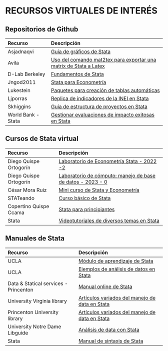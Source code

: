 # RECURSOS VIRTUALES DE INTERÉS


Repositorios de Github
-------------

| Recurso  | Descripción  | 
| :------------ |:---------------| 
| Asjadnaqvi | [Guía de gráficos de Stata](https://github.com/asjadnaqvi/The-Stata-Guide "Guía de gráficos de Stata") |  
| Avila | [Uso del comando mat2tex para exportar una matrix de Stata a Latex](https://github.com/avila/mat2tex "Uso del comando mat2tex para exportar una matrix de Stata a Latex") |
| D-Lab Berkeley | [Fundamentos de Stata ](https://github.com/dlab-berkeley/stata-fundamentals "Fundamentos de Stata ") | 
| Jngod2011 | [Stata para Econometría](https://github.com/jngod2011/Stata_for_Econometrics "Stata para Econometría") | 
| Lukestein | [Paquetes para creación de tablas automáticas](https://github.com/lukestein/stata-latex-workflows "Paquetes para creación de tablas automáticas") |  
| Ljporras | [Replica de indicadores de la INEI en Stata](https://github.com/ljporras "Replica de indicadores de la INEI en Stata") |  
| Skhiggins | [Guía de estructura de proyectos en Stata](https://github.com/skhiggins/Stata_guide "Guía de estructura de proyectos en Stata") | 
| World Bank - Stata | [Gestionar evaluaciones de impacto exitosas en Stata](https://worldbank.github.io/stata/ "Gestionar evaluaciones de impacto exitosas en Stata") | 

Cursos de Stata virtual
-------------

| Recurso  | Descripción |
| :------------ | :-----|
| Diego Quispe Ortogorín | [Laboratorio de Econometría Stata - 2022 -2](https://www.youtube.com/playlist?list=PLonlrXezFkvPnWy9EXaIDeRgN-LXf24G1 "Laboratorio de Econometría Stata - 2022 -2") | 
| Diego Quispe Ortogorín | [Laboratorio de cómputo: manejo de base de datos - 2023 - 0](https://www.youtube.com/playlist?list=PLonlrXezFkvMM18XPVxSEUEEc58bko8o- "Laboratorio de cómputo: manejo de base de datos - 2023 - 0") | 
| César Mora Ruiz | [Mini curso de Stata y Econometría](https://www.youtube.com/playlist?list=PLlyb_Ke0SHbj3hKlN_lUH7F28IoafcSv- "Mini curso de Stata y Econometría") |  
| STATeando | [Curso básico de Stata](https://www.youtube.com/playlist?list=PL8Kfd0vexG7x-ckuyt5B4okglsD66TjVw "Curso básico de Stata") |  
| Copertino Quispe Ccama | [Stata para principiantes](https://www.youtube.com/playlist?list=PLCJdTrVInB2qAg41_nRjx0oseIKCixYJU "Stata para principiantes") |  
| Stata | [Videotutoriales de diversos temas en Stata](https://www.stata.com/links/video-tutorials/ "Videotutoriales de diversos temas en Stata") |  

Manuales de Stata
-------------

| Recurso  | Descripción |
| :------------ | :-----|
| UCLA | [Módulo de aprendizaje de Stata](https://stats.oarc.ucla.edu/stata/modules/ "Módulo de aprendizaje de Stata") |  
| UCLA | [Ejemplos de análisis de datos en Stata](https://stats.oarc.ucla.edu/other/dae/ "Ejemplos de análisis de datos en Stata") |  
| Data & Statical services - Princenton | [Manual online de Stata](https://www.princeton.edu/~otorres/Stata/ "Manual online de Stata") |  
| University Virginia library | [Artículos variados del manejo de data en Stata](https://data.library.virginia.edu/tag/stata/ "Artículos variados del manejo de data en Stata")  |  
| Princenton University library | [Artículos variados del manejo de data en Stata](https://libguides.princeton.edu/data-guides "Artículos variados del manejo de data en Stata") |  
| University Notre Dame Libguide | [Análisis de data con Stata](https://libguides.library.nd.edu/data-analysis-stata/loops "Análisis de data con Stata") |  
| Stata | [Manual de sintaxis de Stata](https://www.stata.com/features/ "Manual de sintaxis de Stata") |   
